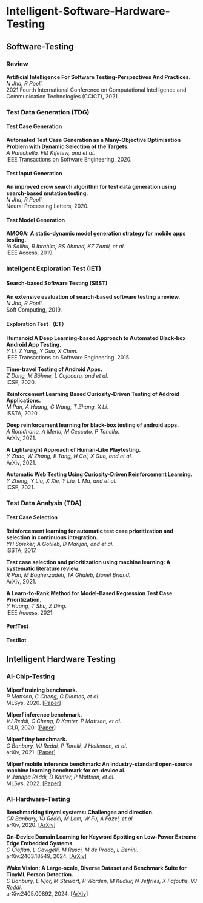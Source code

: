 # Intelligent-Software-Hardware-Testing

## Software-Testing

### Review

**Artificial Intelligence For Software Testing-Perspectives And Practices.**<br>
*N Jha, R Popli.*<br>
2021 Fourth International Conference on Computational Intelligence and Communication Technologies (CCICT), 2021. 

### Test Data Generation (TDG)

#### Test Case Generation

**Automated Test Case Generation as a Many-Objective Optimisation Problem with Dynamic Selection of the Targets.**<br>
*A Panichella, FM Kifetew, and et al.*<br>
IEEE Transactions on Software Engineering, 2020. 

#### Test Input Generation
 
**An improved crow search algorithm for test data generation using search-based mutation testing.**<br>
*N Jha, R Popli.*<br>
Neural Processing Letters, 2020.

#### Test Model Generation
 
**AMOGA: A static-dynamic model generation strategy for mobile apps testing.**<br>
*IA Salihu, R Ibrahim, BS Ahmed, KZ Zamli, et al.*<br>
IEEE Access, 2019. 

### Intellgent Exploration Test (IET)

#### Search-based Software Testing (SBST)

**An extensive evaluation of search-based software testing a review.**<br>
*N Jha, R Popli.*<br>
Soft Computing, 2019.

#### Exploration Test （ET）

**Humanoid A Deep Learning-based Approach to Automated Black-box Android App Testing.**<br>
*Y Li, Z Yang, Y Guo, X Chen.*<br>
IEEE Transactions on Software Engineering, 2015. 

**Time-travel Testing of Android Apps.**<br>
*Z Dong, M Böhme, L Cojocaru, and et al.*<br>
ICSE, 2020. 

**Reinforcement Learning Based Curiosity-Driven Testing of Addroid Applications.**<br>
*M Pan, A Huang, G Wang, T Zhang, X Li.*<br>
ISSTA, 2020.

**Deep reinforcement learning for black-box testing of android apps.**<br>
*A Romdhana, A Merlo, M Ceccato, P Tonella.*<br>
ArXiv, 2021. 

**A Lightweight Approach of Human-Like Playtesting.**<br>
*Y Zhao, W Zhang, E Tang, H Cai, X Guo, and et al.*<br>
ArXiv, 2021.

**Automatic Web Testing Using Curiosity-Driven Reinforcement Learning.**<br>
*Y Zheng, Y Liu, X Xie, Y Liu, L Ma, and et al.*<br>
ICSE, 2021.

### Test Data Analysis (TDA)

#### Test Case Selection

**Reinforcement learning for automatic test case prioritization and selection in continuous integration.**<br>
*YH Spieker, A Gotlieb, D Marijan, and et al.*<br>
ISSTA, 2017.

**Test case selection and prioritization using machine learning: A systematic literature review.**<br>
*R Pan, M Bagherzadeh, TA Ghaleb, Lionel Briand.*<br>
ArXiv, 2021. 

**A Learn-to-Rank Method for Model-Based Regression Test Case Prioritization.**<br>
*Y Huang, T Shu, Z Ding.*<br>
IEEE Access, 2021.

#### PerfTest

#### TestBot

## Intelligent Hardware Testing

### AI-Chip-Testing

**Mlperf training benchmark.**<br>
*P Mattson, C Cheng, G Diamos, et al.*<br>
MLSys, 2020.
[[Paper](https://proceedings.mlsys.org/paper_files/paper/2020/file/411e39b117e885341f25efb8912945f7-Paper.pdf)]

**Mlperf inference benchmark.**<br>
*VJ Reddi, C Cheng, D Kanter, P Mattson, et al.*<br>
ICLR, 2020.
[[Paper](https://arxiv.org/pdf/1911.02549)]

**Mlperf tiny benchmark.**<br>
*C Banbury, VJ Reddi, P Torelli, J Holleman, et al.*<br>
arXiv, 2021.
[[Paper](https://arxiv.org/pdf/2106.07597)]

**Mlperf mobile inference benchmark: An industry-standard open-source machine learning benchmark for on-device ai.**<br>
*V Janapa Reddi, D Kanter, P Mattson, et al.*<br>
MLSys, 2022.
[[Paper](https://proceedings.mlsys.org/paper_files/paper/2022/file/a2b2702ea7e682c5ea2c20e8f71efb0c-Paper.pdf)]

### AI-Hardware-Testing

**Benchmarking tinyml systems: Challenges and direction.**<br>
*CR Banbury, VJ Reddi, M Lam, W Fu, A Fazel, et al.*<br>
arXiv, 2020.
[[ArXiv](https://arxiv.org/pdf/2003.04821)]

**On-Device Domain Learning for Keyword Spotting on Low-Power Extreme Edge Embedded Systems.**<br>
*C Cioflan, L Cavigelli, M Rusci, M de Prado, L Benini.*<br>
arXiv:2403.10549, 2024.
[[ArXiv](https://arxiv.org/pdf/2403.10549)]

**Wake Vision: A Large-scale, Diverse Dataset and Benchmark Suite for TinyML Person Detection.**<br>
*C Banbury, E Njor, M Stewart, P Warden, M Kudlur, N Jeffries, X Fafoutis, VJ Reddi.*<br>
arXiv:2405.00892, 2024.
[[ArXiv](https://arxiv.org/pdf/2405.00892)]
